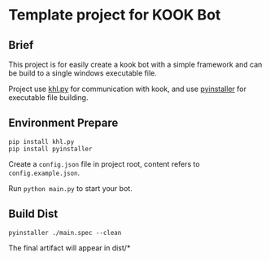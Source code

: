 # Template project for KOOK Bot

## Brief

This project is for easily create a kook bot with a simple framework and can be build to a single windows executable
file.

Project use [khl.py](https://github.com/TWT233/khl.py) for communication with kook, and
use [pyinstaller](https://github.com/pyinstaller/pyinstaller) for executable file building.

## Environment Prepare

```shell
pip install khl.py
pip install pyinstaller
```

Create a `config.json` file in project root, content refers to `config.example.json`.

Run `python main.py` to start your bot.

## Build Dist

```shell
pyinstaller ./main.spec --clean
```

The final artifact will appear in dist/*